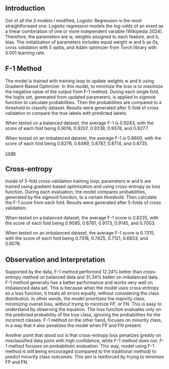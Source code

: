 ## Introduction

Out of all the 3 models I modified, Logistic Regression is the most straightforward one. Logistic regression models the log-odds of an event as a linear combination of one or more independent variable (Wikipedia 2024). Therefore, the parameters are w, weights assigned to each feature, and b, bias. The initialization of parameters includes equal weight w and b as 0s, cross validation with 5 splits, and Adam optimizer from Torch library with 0.001 learning rate. 

## F-1 Method

The model is trained with training loop to update weights w and b using Gradient-Based Optimizer. In this model, to minimize the loss is to maximize the negative value of the output from F-1 method. During each single fold, the logits set, generated from updated parameters, is applied to sigmoid function to calculate probabilities. Then the probabilities are compared to a threshold to classify dataset. Results were generated after 5-fold of cross validation to compare the true labels with predicted labels: 

When tested on a balanced dataset, the average F-1 is 0.9243, with the score of each fold being 0.9016, 0.9207, 0.9336, 0.9378, and 0.9277.

When tested on an imbalanced dataset, the average F-1 is 0.8600, with the score of each fold being 0.8276, 0.8489, 0.8787, 0.8714, and 0.8735.

[code](Logistic_regression_f1.py) 


## Cross-entropy

Inside of 5-fold cross-validation training loop, parameters w and b are trained using gradient-based optimization and using cross-entropy as loss function. During each evaluation, the model compares probabilities, generated by the sigmoid function, to a certain threshold. Then calculate the F-1 score from each fold. Results were generated after 5-folds of cross validation:
 
When tested on a balanced dataset, the average F-1 score is 0.8235, with the score of each fold being 0.9095, 0.6761, 0.9173, 0.9145, and 0.7003.

When tested on an imbalanced dataset, the average F-1 score is 0.7315, with the score of each fold being 0.7318, 0.7425, 0.7121, 0.6633, and 0.8076.

## Observation and Interpretation

Supported by the data, F-1 method performed 12.24% better than cross-entropy method on balanced data and 31.34% better on imbalanced data. F-1 method generally has a better performance and works very well on imbalanced data set. This is because when the model uses cross-entropy as a loss function, it treats all errors equally, without considering the class distribution. In other words, the model prioritizes the majority class, minimizing overall loss, without trying to minimize FP, or FN. This is easy to understand by observing the equation. The loss function evaluates only on the predicted probability of the true class, ignoring the probabilities for the incorrect classes. F-1 method on the other hand, focuses on minority class, in a way that it also penalizes the model when FP and FN present.  
 
Another point that stood out is that cross-entropy loss penalizes greatly on misclassified data point with high confidence, while F-1 method does not. F-1 method focuses on probabilistic evaluation. This way, model using F-1 method is still being encouraged (compared to the traditional method) to predict minority class outcomes. This aim is reinforced by trying to minimize FP and FN.  
